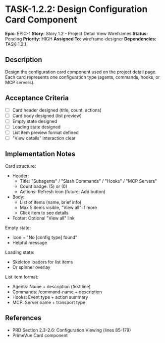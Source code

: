 # TASK-1.2.2: Design Configuration Card Component

**Epic:** EPIC-1
**Story:** Story 1.2 - Project Detail View Wireframes
**Status:** Pending
**Priority:** HIGH
**Assigned To:** wireframe-designer
**Dependencies:** TASK-1.2.1

## Description

Design the configuration card component used on the project detail page. Each card represents one configuration type (agents, commands, hooks, or MCP servers).

## Acceptance Criteria

- [ ] Card header designed (title, count, actions)
- [ ] Card body designed (list preview)
- [ ] Empty state designed
- [ ] Loading state designed
- [ ] List item preview format defined
- [ ] "View details" interaction clear

## Implementation Notes

Card structure:
- Header:
  - Title: "Subagents" / "Slash Commands" / "Hooks" / "MCP Servers"
  - Count badge: (5) or (0)
  - Actions: Refresh icon (future: Add button)
- Body:
  - List of items (name, brief info)
  - Max 5 items visible, "View all" if more
  - Click item to see details
- Footer: Optional "View all" link

Empty state:
- Icon + "No [config type] found"
- Helpful message

Loading state:
- Skeleton loaders for list items
- Or spinner overlay

List item format:
- Agents: Name + description (first line)
- Commands: /command-name + description
- Hooks: Event type + action summary
- MCP: Server name + transport type

## References

- PRD Section 2.3-2.6: Configuration Viewing (lines 85-179)
- PrimeVue Card component
